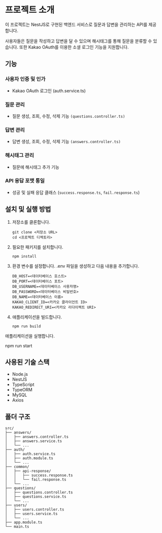 # 프로젝트 소개

이 프로젝트는 NestJS로 구현된 백엔드 서비스로
질문과 답변을 관리하는 API를 제공합니다.

사용자들은 질문을 작성하고 답변을 달 수 있으며
해시태그를 통해 질문을 분류할 수 있습니다.
또한 Kakao OAuth를 이용한 소셜 로그인 기능을 지원합니다.

## 기능

### 사용자 인증 및 인가

- Kakao OAuth 로그인 (auth.service.ts)

### 질문 관리

- 질문 생성, 조회, 수정, 삭제 기능
  `(questions.controller.ts)`

### 답변 관리

- 답변 생성, 조회, 수정, 삭제 기능 `(answers.controller.ts)`

### 해시태그 관리

- 질문에 해시태그 추가 기능

### API 응답 포맷 통일

- 성공 및 실패 응답 클래스 (`success.response.ts`, `fail.response.ts`)

## 설치 및 실행 방법

1. 저장소를 클론합니다.

   ```
   git clone <저장소 URL>
   cd <프로젝트 디렉토리>
   ```

2. 필요한 패키지를 설치합니다.

   ```
   npm install
   ```

3. 환경 변수를 설정합니다. .env 파일을 생성하고 다음 내용을 추가합니다.

   ```
   DB_HOST=<데이터베이스 호스트>
   DB_PORT=<데이터베이스 포트>
   DB_USERNAME=<데이터베이스 사용자명>
   DB_PASSWORD=<데이터베이스 비밀번호>
   DB_NAME=<데이터베이스 이름>
   KAKAO_CLIENT_ID=<카카오 클라이언트 ID>
   KAKAO_REDIRECT_URI=<카카오 리다이렉트 URI>
   ```

4. 애플리케이션을 빌드합니다.
   ```
   npm run build
   ```

애플리케이션을 실행합니다.

npm run start

## 사용된 기술 스택

- Node.js
- NestJS
- TypeScript
- TypeORM
- MySQL
- Axios

## 폴더 구조

```
src/
├── answers/
│   ├── answers.controller.ts
│   ├── answers.service.ts
│   └── ...
├── auth/
│   ├── auth.service.ts
│   ├── auth.module.ts
│   └── ...
├── common/
│   ├── api-response/
│   │   ├── success.response.ts
│   │   └── fail.response.ts
│   └── ...
├── questions/
│   ├── questions.controller.ts
│   ├── questions.service.ts
│   └── ...
├── users/
│   ├── users.controller.ts
│   ├── users.service.ts
│   └── ...
├── app.module.ts
└── main.ts
```
